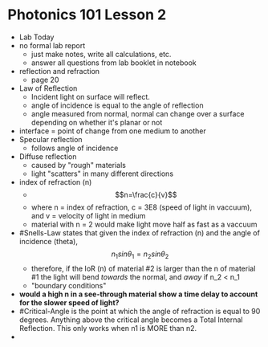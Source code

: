 # Photonics 101 Lesson 2
- Lab Today
- no formal lab report
  - just make notes, write all calculations, etc.
  - answer all questions from lab booklet in notebook
- reflection and refraction
  - page 20
- Law of Reflection
  - Incident light on surface will reflect.
  - angle of incidence is equal to the angle of reflection
  - angle measured from normal, normal can change over a surface depending on whether it's planar or not
- interface = point of change from one medium to another
- Specular reflection
  - follows angle of incidence
- Diffuse reflection
  - caused by "rough" materials
  - light "scatters" in many different directions
- index of refraction (n)
  - $$n=\frac{c}{v}$$
  - where n = index of refraction, c = 3E8 (speed of light in vaccuum), and v = velocity of light in medium
  - material with n = 2 would make light move half as fast as a vaccuum
- #Snells-Law states that given the index of refraction (n) and the angle of incidence (theta), $${n}_{1}sin{\theta}_{1}={n}_{2}sin{\theta}_{2}$$
  - therefore, if the IoR (n) of material #2 is larger than the n of material #1 the light will bend *towards* the normal, and *away* if n_2 < n_1
  - "boundary conditions"
- **would a high n in a see-through material show a time delay to account for the slower speed of light?**
- #Critical-Angle is the point at which the angle of refraction is equal to 90 degrees. Anything above the critical angle becomes a Total Internal Reflection. This only works when n1 is MORE than n2.
- 
